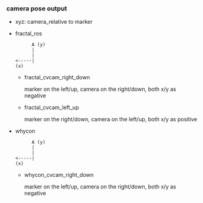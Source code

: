 ### camera pose output

- xyz: camera_relative to marker

- fractal_ros

  ```
        A (y)
        |
        |
  <-----|
  (x)
  ```

  - fractal_cvcam_right_down

    marker on the left/up, camera on the right/down, both x/y as negative

  - fractal_cvcam_left_up

    marker on the right/down, camera on the left/up, both x/y as positive

- whycon

  ```
        A (y)
        |
        |
  <-----|
  (x)
  ```

  - whycon_cvcam_right_down

    marker on the left/up, camera on the right/down, both x/y as negative



